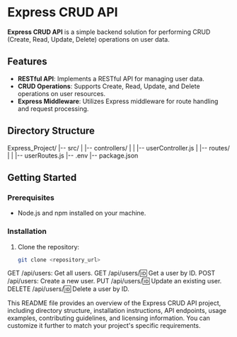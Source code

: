 # Express CRUD API

**Express CRUD API** is a simple backend solution for performing CRUD (Create, Read, Update, Delete) operations on user data.

## Features

- **RESTful API**: Implements a RESTful API for managing user data.
- **CRUD Operations**: Supports Create, Read, Update, and Delete operations on user resources.
- **Express Middleware**: Utilizes Express middleware for route handling and request processing.

## Directory Structure

Express_Project/
|-- src/
| |-- controllers/
| | |-- userController.js
| |-- routes/
| | |-- userRoutes.js
|-- .env
|-- package.json



## Getting Started

### Prerequisites

- Node.js and npm installed on your machine.

### Installation

1. Clone the repository:
   ```bash
   git clone <repository_url>

GET /api/users: Get all users.
GET /api/users/:id: Get a user by ID.
POST /api/users: Create a new user.
PUT /api/users/:id: Update an existing user.
DELETE /api/users/:id: Delete a user by ID.


This README file provides an overview of the Express CRUD API project, including directory structure, installation instructions, API endpoints, usage examples, contributing guidelines, and licensing information. You can customize it further to match your project's specific requirements.
